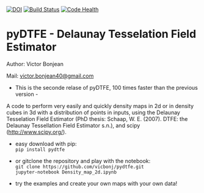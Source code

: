 [![DOI](https://zenodo.org/badge/76566234.svg)](https://zenodo.org/badge/latestdoi/76566234) [![Build Status](https://travis-ci.org/vicbonj/pydtfe.svg?branch=master)](https://travis-ci.org/vicbonj/pydtfe) [![Code Health](https://landscape.io/github/vicbonj/density/master/landscape.svg?style=flat)](https://landscape.io/github/vicbonj/density/master)

# pyDTFE - Delaunay Tesselation Field Estimator

Author: Victor Bonjean

Mail: victor.bonjean40@gmail.com

- This is the seconde relase of pyDTFE, 100 times faster than the previous version -

A code to perform very easily and quickly density maps in 2d or in density cubes in 3d with a distribution of points in inputs, using the Delaunay Tesselation Field Estimator (PhD thesis: Schaap, W. E. (2007). DTFE: the Delaunay Tessellation Field Estimator s.n.), and scipy (http://www.scipy.org/).

- easy download with pip:<br/>
`pip install pydtfe`

- or gitclone the repository and play with the notebook:<br/>
`git clone https://github.com/vicbonj/pydtfe.git`<br/>
`jupyter-notebook Density_map_2d.ipynb`

- try the examples and create your own maps with your own data!
